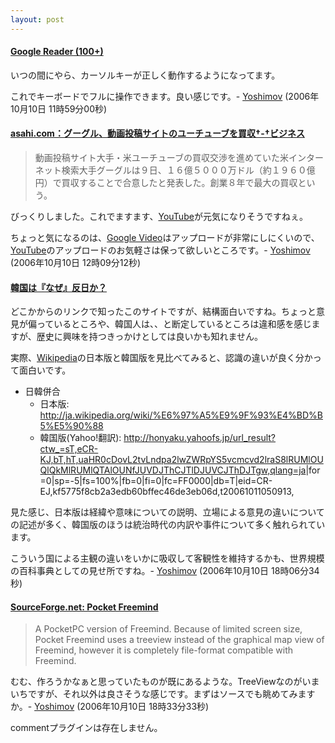```yaml
---
layout: post
---
```

<h4><a href="http://www.google.com/reader/view/">Google Reader (100+)</a></h4>
<p>いつの間にやら、カーソルキーが正しく動作するようになってます。</p>
<p>これでキーボードでフルに操作できます。良い感じです。- <a href="/?page=Yoshimov" class="wikipage">Yoshimov</a> (2006年10月10日 11時59分00秒)</p>
<h4><a href="http://www.asahi.com/business/update/1010/048.html?ref=rss">asahi.com：グーグル、動画投稿サイトのユーチューブを買収†-†ビジネス</a></h4>
<blockquote><p>動画投稿サイト大手・米ユーチューブの買収交渉を進めていた米インターネット検索大手グーグルは９日、１６億５０００万ドル（約１９６０億円）で買収することで合意したと発表した。創業８年で最大の買収という。</p>
</blockquote>
<p>びっくりしました。これでますます、<a href="http://www.youtube.com">YouTube</a>が元気になりそうですねぇ。</p>
<p>ちょっと気になるのは、<a href="http://video.google.com">Google Video</a>はアップロードが非常にしにくいので、<a href="http://www.youtube.com">YouTube</a>のアップロードのお気軽さは保って欲しいところです。- <a href="/?page=Yoshimov" class="wikipage">Yoshimov</a> (2006年10月10日 12時09分12秒)</p>
<h4><a href="http://3.csx.jp/peachy/data/korea/">韓国は『なぜ』反日か？</a></h4>
<p>どこかからのリンクで知ったこのサイトですが、結構面白いですね。ちょっと意見が偏っているところや、韓国人は、、と断定しているところは違和感を感じますが、歴史に興味を持つきっかけとしては良いかも知れません。</p>
<p>実際、<a href="http://www.wikipedia.org/">Wikipedia</a>の日本版と韓国版を見比べてみると、認識の違いが良く分かって面白いです。</p>
<ul>
<li>日韓併合<ul>
<li>日本版: <a href="http://ja.wikipedia.org/wiki/%E6%97%A5%E9%9F%93%E4%BD%B5%E5%90%88">http://ja.wikipedia.org/wiki/%E6%97%A5%E9%9F%93%E4%BD%B5%E5%90%88</a></li>
<li>韓国版(Yahoo!翻訳): <a href="http://honyaku.yahoofs.jp/url_result?ctw_=sT,eCR-KJ,bT,hT,uaHR0cDovL2tvLndpa2lwZWRpYS5vcmcvd2lraS8lRUMlOUQlQkMlRUMlQTAlOUNfJUVDJThCJTlDJUVCJThDJTgw,qlang=ja">http://honyaku.yahoofs.jp/url_result?ctw_=sT,eCR-KJ,bT,hT,uaHR0cDovL2tvLndpa2lwZWRpYS5vcmcvd2lraS8lRUMlOUQlQkMlRUMlQTAlOUNfJUVDJThCJTlDJUVCJThDJTgw,qlang=ja</a>|for=0|sp=-5|fs=100%|fb=0|fi=0|fc=FF0000|db=T|eid=CR-EJ,kf5775f8cb2a3edb60bffec46de3eb06d,t20061011050913,</li>
</ul>
</ul>
<p>見た感じ、日本版は経緯や意味についての説明、立場による意見の違いについての記述が多く、韓国版のほうは統治時代の内訳や事件について多く触れられています。</p>
<p>こういう国による主観の違いをいかに吸収して客観性を維持するかも、世界規模の百科事典としての見せ所ですね。- <a href="/?page=Yoshimov" class="wikipage">Yoshimov</a> (2006年10月10日 18時06分34秒)</p>
<h4><a href="http://sourceforge.net/projects/pocketfreemind">SourceForge.net: Pocket Freemind</a></h4>
<blockquote><p>A PocketPC version of Freemind. Because of limited screen size, Pocket Freemind uses a treeview instead of the graphical map view of Freemind, however it is completely file-format compatible with Freemind.</p>
</blockquote>
<p>むむ、作ろうかなぁと思っていたものが既にあるような。TreeViewなのがいまいちですが、それ以外は良さそうな感じです。まずはソースでも眺めてみますか。- <a href="/?page=Yoshimov" class="wikipage">Yoshimov</a> (2006年10月10日 18時33分33秒)</p>
<p><span class="error">commentプラグインは存在しません。</span> </p>

